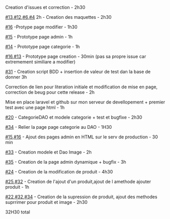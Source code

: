 Creation d'issues et correction - 2h30

[#13](https://github.com/cegepmatane/chimax-store/issues/13),[#12](https://github.com/cegepmatane/chimax-store/issues/12),[#6](https://github.com/cegepmatane/chimax-store/issues/6),[#4](https://github.com/cegepmatane/chimax-store/issues/4) 2h - Creation des maquettes - 2h30

[#16](https://github.com/cegepmatane/chimax-store/issues/16) -Protype page modifier - 1h30

[#15](https://github.com/cegepmatane/chimax-store/issues/15) - Prototype page admin - 1h

[#14](https://github.com/cegepmatane/chimax-store/issues/14) - Prototype page categorie - 1h

[#16](https://github.com/cegepmatane/chimax-store/issues/16),[#13](https://github.com/cegepmatane/chimax-store/issues/13) - Prototype page creation - 30min (pas sa propre issue car extremement similiare a modifier) 

[#31](https://github.com/cegepmatane/chimax-store/issues/31) - Creation script BDD + insertion de valeur de test dan la base de donner 3h

Correction de lien pour literation initiale et modification de mise en page, correction de beug pour cette release - 2h 

Mise en place laravel et github sur mon serveur de devellopement + premier test avec une page html - 1h

[#20](https://github.com/cegepmatane/chimax-store/issues/20) - CategorieDAO et modele categorie + test et bugfixe -  2h30

[#34](https://github.com/cegepmatane/chimax-store/issues/34) - Relier la page page categorie au DAO - 1H30

[#15](https://github.com/cegepmatane/chimax-store/issues/15),[#16](https://github.com/cegepmatane/chimax-store/issues/16) - Ajout des pages admin en HTML sur le serv de production - 30 min

[#33](https://github.com/cegepmatane/chimax-store/issues/33) - Creation modele et Dao  Image - 2h

[#35](https://github.com/cegepmatane/chimax-store/issues/35) - Creation de la page admin dynamique + bugfix - 3h

[#24](https://github.com/cegepmatane/chimax-store/issues/24) - Creation de la modification de produit - 4h30 

[#25](https://github.com/cegepmatane/chimax-store/issues/25),[#32](https://github.com/cegepmatane/chimax-store/issues/32) - Creation de l'ajout d'un produit,ajout de l amethode ajouter produit - 1h

[#22](https://github.com/cegepmatane/chimax-store/issues/22),[#32](https://github.com/cegepmatane/chimax-store/issues/32),[#34](https://github.com/cegepmatane/chimax-store/issues/34) - Creation de la supression de produit, ajout des methodes suprrimer pour produit et image - 2h30



32H30 total
